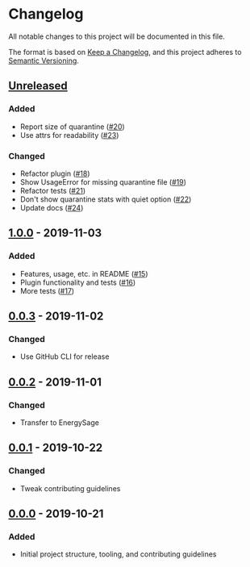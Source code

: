 # Changelog

All notable changes to this project will be documented in this file.

The format is based on [Keep a Changelog](https://keepachangelog.com/en/1.0.0/), and this project adheres to [Semantic Versioning](https://semver.org/spec/v2.0.0.html).

## [Unreleased]

### Added

- Report size of quarantine ([#20](https://github.com/EnergySage/pytest-quarantine/pull/20))
- Use attrs for readability ([#23](https://github.com/EnergySage/pytest-quarantine/pull/23))

### Changed

- Refactor plugin ([#18](https://github.com/EnergySage/pytest-quarantine/pull/18))
- Show UsageError for missing quarantine file ([#19](https://github.com/EnergySage/pytest-quarantine/pull/19))
- Refactor tests ([#21](https://github.com/EnergySage/pytest-quarantine/pull/21))
- Don't show quarantine stats with quiet option ([#22](https://github.com/EnergySage/pytest-quarantine/pull/22))
- Update docs ([#24](https://github.com/EnergySage/pytest-quarantine/pull/24))

## [1.0.0] - 2019-11-03

### Added

- Features, usage, etc. in README ([#15](https://github.com/EnergySage/pytest-quarantine/pull/15))
- Plugin functionality and tests ([#16](https://github.com/EnergySage/pytest-quarantine/pull/16))
- More tests ([#17](https://github.com/EnergySage/pytest-quarantine/pull/17))

## [0.0.3] - 2019-11-02

### Changed

- Use GitHub CLI for release

## [0.0.2] - 2019-11-01

### Changed

- Transfer to EnergySage

## [0.0.1] - 2019-10-22

### Changed

- Tweak contributing guidelines

## [0.0.0] - 2019-10-21

### Added

- Initial project structure, tooling, and contributing guidelines

[Unreleased]: https://github.com/EnergySage/pytest-quarantine/compare/1.0.0...HEAD
[1.0.0]: https://github.com/EnergySage/pytest-quarantine/releases/tag/1.0.0
[0.0.3]: https://github.com/EnergySage/pytest-quarantine/releases/tag/0.0.3
[0.0.2]: https://github.com/EnergySage/pytest-quarantine/releases/tag/0.0.2
[0.0.1]: https://github.com/EnergySage/pytest-quarantine/releases/tag/0.0.1
[0.0.0]: https://github.com/EnergySage/pytest-quarantine/releases/tag/0.0.0
